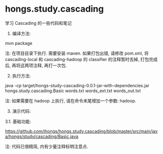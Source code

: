 hongs.study.cascading
=====================

学习 Cascading 的一些代码和笔记

1. 编译方法:

mvn package

注: 在项目目录下执行. 需要安装 maven. 如果打包出错, 请修改 pom.xml, 将 cascading-local 和 cascading-hadoop 的 classifier 的注释暂时去掉, 打包完成后, 再将这两项注释, 再打一次包.

2. 执行方法:

java -cp target/hongs-study-cascading-0.0.1-jar-with-dependencies.jar hongs.study.cascading.Basic words.txt words_ext.txt words_out.txt

注: 如果需要在 hadoop 上执行, 请在命令末尾增加一个参数: hadoop.

3. 演示代码:

3.1. 基础功能:

https://github.com/ihongs/hongs.study.cascading/blob/master/src/main/java/hongs/study/cascading/Basic.java

注: 代码已很精简, 内有少量注释标明注意点.
